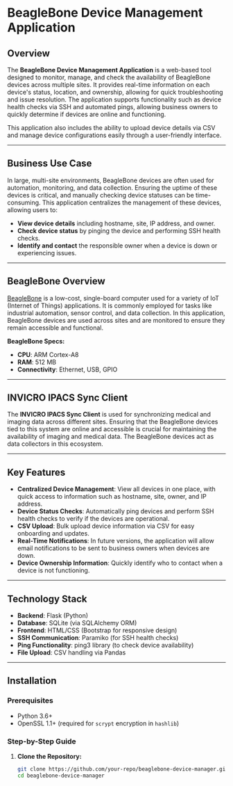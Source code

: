 # BeagleBone Device Management Application

## Overview
The **BeagleBone Device Management Application** is a web-based tool designed to monitor, manage, and check the availability of BeagleBone devices across multiple sites. It provides real-time information on each device's status, location, and ownership, allowing for quick troubleshooting and issue resolution. The application supports functionality such as device health checks via SSH and automated pings, allowing business owners to quickly determine if devices are online and functioning.

This application also includes the ability to upload device details via CSV and manage device configurations easily through a user-friendly interface.

---

## Business Use Case
In large, multi-site environments, BeagleBone devices are often used for automation, monitoring, and data collection. Ensuring the uptime of these devices is critical, and manually checking device statuses can be time-consuming. This application centralizes the management of these devices, allowing users to:

- **View device details** including hostname, site, IP address, and owner.
- **Check device status** by pinging the device and performing SSH health checks.
- **Identify and contact** the responsible owner when a device is down or experiencing issues.

---

## BeagleBone Overview
[BeagleBone](https://beagleboard.org/) is a low-cost, single-board computer used for a variety of IoT (Internet of Things) applications. It is commonly employed for tasks like industrial automation, sensor control, and data collection. In this application, BeagleBone devices are used across sites and are monitored to ensure they remain accessible and functional.

**BeagleBone Specs:**
- **CPU**: ARM Cortex-A8
- **RAM**: 512 MB
- **Connectivity**: Ethernet, USB, GPIO

---

## INVICRO IPACS Sync Client
The **INVICRO IPACS Sync Client** is used for synchronizing medical and imaging data across different sites. Ensuring that the BeagleBone devices tied to this system are online and accessible is crucial for maintaining the availability of imaging and medical data. The BeagleBone devices act as data collectors in this ecosystem.

---

## Key Features
- **Centralized Device Management**: View all devices in one place, with quick access to information such as hostname, site, owner, and IP address.
- **Device Status Checks**: Automatically ping devices and perform SSH health checks to verify if the devices are operational.
- **CSV Upload**: Bulk upload device information via CSV for easy onboarding and updates.
- **Real-Time Notifications**: In future versions, the application will allow email notifications to be sent to business owners when devices are down.
- **Device Ownership Information**: Quickly identify who to contact when a device is not functioning.

---

## Technology Stack
- **Backend**: Flask (Python)
- **Database**: SQLite (via SQLAlchemy ORM)
- **Frontend**: HTML/CSS (Bootstrap for responsive design)
- **SSH Communication**: Paramiko (for SSH health checks)
- **Ping Functionality**: ping3 library (to check device availability)
- **File Upload**: CSV handling via Pandas

---

## Installation

### Prerequisites
- Python 3.6+
- OpenSSL 1.1+ (required for `scrypt` encryption in `hashlib`)

### Step-by-Step Guide

1. **Clone the Repository:**
   ```bash
   git clone https://github.com/your-repo/beaglebone-device-manager.git
   cd beaglebone-device-manager
